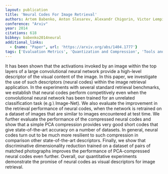 ```yaml
---
layout: publication
title: 'Neural Codes For Image Retrieval'
authors: Artem Babenko, Anton Slesarev, Alexandr Chigorin, Victor Lempitsky
conference: "Arxiv"
year: 2014
citations: 618
bibkey: babenko2014neural
additional_links:
  - {name: "Paper", url: 'https://arxiv.org/abs/1404.1777'}
tags: ['Evaluation Metrics', 'Quantization and Compression', 'Tools and Libraries', 'Applications']
---
```

It has been shown that the activations invoked by an image within the top
layers of a large convolutional neural network provide a high-level descriptor
of the visual content of the image. In this paper, we investigate the use of
such descriptors (neural codes) within the image retrieval application. In the
experiments with several standard retrieval benchmarks, we establish that
neural codes perform competitively even when the convolutional neural network
has been trained for an unrelated classification task (e.g.\ Image-Net). We
also evaluate the improvement in the retrieval performance of neural codes,
when the network is retrained on a dataset of images that are similar to images
encountered at test time.
  We further evaluate the performance of the compressed neural codes and show
that a simple PCA compression provides very good short codes that give
state-of-the-art accuracy on a number of datasets. In general, neural codes
turn out to be much more resilient to such compression in comparison other
state-of-the-art descriptors. Finally, we show that discriminative
dimensionality reduction trained on a dataset of pairs of matched photographs
improves the performance of PCA-compressed neural codes even further. Overall,
our quantitative experiments demonstrate the promise of neural codes as visual
descriptors for image retrieval.
